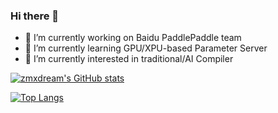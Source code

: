 ### Hi there 👋 


<!--
**zmxdream/zmxdream** is a ✨ _special_ ✨ repository because its `README.md` (this file) appears on your GitHub profile.

Here are some ideas to get you started:

- 🔭 I’m currently working on ...
- 🌱 I’m currently learning ...
- 👯 I’m looking to collaborate on ...
- 🤔 I’m looking for help with ...
- 💬 Ask me about ...
- 📫 How to reach me: ...
- 😄 Pronouns: ...
- ⚡ Fun fact: ...
-->
- 🔭 I’m currently working on Baidu PaddlePaddle team
- 🌱 I’m currently learning GPU/XPU-based Parameter Server
- 🌱 I’m currently interested in traditional/AI Compiler


[![zmxdream's GitHub stats](https://github-readme-stats.vercel.app/api?username=zmxdream&show_icons=true)](https://github.com/zmxdream/github-readme-stats)

[![Top Langs](https://github-readme-stats.vercel.app/api/top-langs/?username=zmxdream)]()
